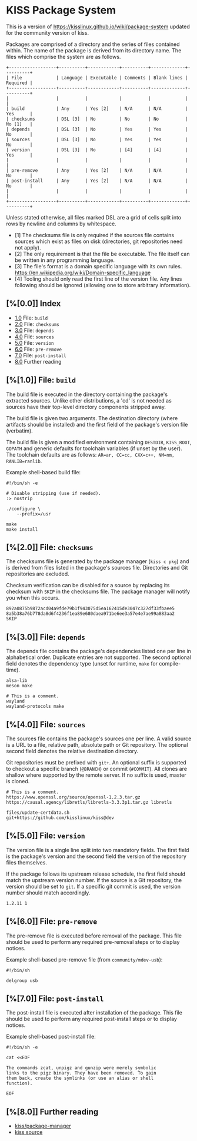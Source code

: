 # KISS Package System

This is a version of <https://kisslinux.github.io/wiki/package-system>
updated for the community version of kiss.

Packages are comprised of a directory and the series of files contained within.
The name of the package is derived from its directory name. The files which
comprise the system are as follows.

    +------------------+----------+------------+----------+-------------+----------+
    | File             | Language | Executable | Comments | Blank lines | Required |
    +------------------+----------+------------+----------+-------------+----------+
    |                  |          |            |          |             |          |
    | build            | Any      | Yes [2]    | N/A      | N/A         | Yes      |
    | checksums        | DSL [3]  | No         | No       | No          | No [1]   |
    | depends          | DSL [3]  | No         | Yes      | Yes         | No       |
    | sources          | DSL [3]  | No         | Yes      | Yes         | No       |
    | version          | DSL [3]  | No         | [4]      | [4]         | Yes      |
    |                  |          |            |          |             |          |
    | pre-remove       | Any      | Yes [2]    | N/A      | N/A         | No       |
    | post-install     | Any      | Yes [2]    | N/A      | N/A         | No       |
    |                  |          |            |          |             |          |
    +------------------+----------+------------+----------+-------------+----------+

Unless stated otherwise, all files marked DSL are a grid of cells split into
rows by newline and columns by whitespace.

- [1] The checksums file is only required if the sources file contains sources
  which exist as files on disk (directories, git repositories need not apply).
- [2] The only requirement is that the file be executable. The file itself can
  be written in any programming language.
- [3] The file's format is a domain specific language with its own rules.
  <https://en.wikipedia.org/wiki/Domain-specific_language>
- [4] Tooling should only read the first line of the version file. Any lines
  following should be ignored (allowing one to store arbitrary information).


## [%[0.0]] Index

* [1.0](#1.0) File: `build`
* [2.0](#2.0) File: `checksums`
* [3.0](#3.0) File: `depends`
* [4.0](#4.0) File: `sources`
* [5.0](#5.0) File: `version`
* [6.0](#6.0) File: `pre-remove`
* [7.0](#7.0) File: `post-install`
* [8.0](#8.0) Further reading


## [%[1.0]] File: `build`

The build file is executed in the directory containing the package's extracted
sources. Unlike other distributions, a 'cd' is not needed as sources have their
top-level directory components stripped away.

The build file is given two arguments. The destination directory (where
artifacts should be installed) and the first field of the package's version
file (verbatim).

The build file is given a modified environment containing `DESTDIR`,
`KISS_ROOT`, `GOPATH` and generic defaults for toolchain variables (if unset by
the user). The toolchain defaults are as follows: `AR=ar, CC=cc, CXX=c++,
NM=nm, RANLIB=ranlib`.

Example shell-based build file:

    #!/bin/sh -e

    # Disable stripping (use if needed).
    :> nostrip

    ./configure \
        --prefix=/usr

    make
    make install


## [%[2.0]] File: `checksums`

The checksums file is generated by the package manager (`kiss c pkg`) and is
derived from files listed in the package's sources file. Directories and Git
repositories are excluded.

Checksum verification can be disabled for a source by replacing its checksum
with `SKIP` in the checksums file. The package manager will notify you when
this occurs.

    892a0875b9872acd04a9fde79b1f943075d5ea162415de3047c327df33fbaee5
    8a5b38a76b778da8d6f4236f1ea89e680daea971be6ee3a57e4e7ae99a883aa2
    SKIP


## [%[3.0]] File: `depends`

The depends file contains the package's dependencies listed one per line in
alphabetical order. Duplicate entries are not supported. The second optional
field denotes the dependency type (unset for runtime, `make` for compile-time).

    alsa-lib
    meson make

    # This is a comment.
    wayland
    wayland-protocols make


## [%[4.0]] File: `sources`

The sources file contains the package's sources one per line. A valid source is
a URL to a file, relative path, absolute path or Git repository. The optional
second field denotes the relative destination directory.

Git repositories must be prefixed with `git+`. An optional suffix is supported to
checkout a specific branch (`@BRANCH`) or commit (`#COMMIT`). All clones are shallow
where supported by the remote server. If no suffix is used, master is cloned.

    # This is a comment.
    https://www.openssl.org/source/openssl-1.2.3.tar.gz
    https://causal.agency/libretls/libretls-3.3.3p1.tar.gz libretls

    files/update-certdata.sh
    git+https://github.com/kisslinux/kiss@dev

## [%[5.0]] File: `version`

The version file is a single line split into two mandatory fields. The first
field is the package's version and the second field the version of the
repository files themselves.

If the package follows its upstream release schedule, the first field should
match the upstream version number. If the source is a Git repository, the
version should be set to `git`. If a specific git commit is used, the version
number should match accordingly.

    1.2.11 1


## [%[6.0]] File: `pre-remove`

The pre-remove file is executed before removal of the package. This file should
be used to perform any required pre-removal steps or to display notices.

Example shell-based pre-remove file (from `community/mdev-usb`):

    #!/bin/sh

    delgroup usb


## [%[7.0]] File: `post-install`

The post-install file is executed after installation of the package. This file
should be used to perform any required post-install steps or to display notices.

Example shell-based post-install file:

    #!/bin/sh -e

    cat <<EOF

    The commands zcat, unpigz and gunzip were merely symbolic
    links to the pigz binary. They have been removed. To gain
    them back, create the symlinks (or use an alias or shell
    function).

    EOF


## [%[8.0]] Further reading

- [kiss/package-manager](/kiss/package-manager)
- [kiss source](https://codeberg.org/kiss-community/kiss)
